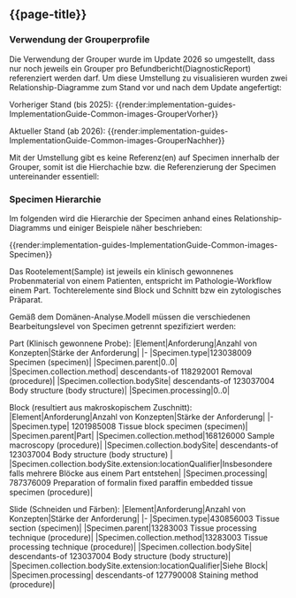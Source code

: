 ## {{page-title}}

### Verwendung der Grouperprofile
Die Verwendung der Grouper wurde im Update 2026 so umgestellt, dass  nur noch jeweils ein Grouper pro Befundbericht(DiagnosticReport) referenziert werden darf. Um diese Umstellung zu visualisieren wurden zwei Relationship-Diagramme zum Stand vor und nach dem Update angefertigt:

Vorheriger Stand (bis 2025):
{{render:implementation-guides-ImplementationGuide-Common-images-GrouperVorher}}


Aktueller Stand (ab 2026):
{{render:implementation-guides-ImplementationGuide-Common-images-GrouperNachher}}

Mit der Umstellung gibt es keine Referenz(en) auf Specimen innerhalb der Grouper, somit ist die Hierchachie bzw. die Referenzierung der Specimen untereinander essentiell:

### Specimen Hierarchie
Im folgenden wird die Hierarchie der Specimen anhand eines Relationship-Diagramms und einiger Beispiele näher beschrieben:

{{render:implementation-guides-ImplementationGuide-Common-images-Specimen}}

Das Rootelement(Sample) ist jeweils ein klinisch gewonnenes Probenmaterial von einem Patienten, entspricht im Pathologie-Workflow einem Part. Tochterelemente sind Block und Schnitt bzw ein zytologisches Präparat.

Gemäß dem Domänen-Analyse.Modell müssen die verschiedenen Bearbeitungslevel von Specimen getrennt spezifiziert werden:

Part (Klinisch gewonnene Probe):
|Element|Anforderung|Anzahl von Konzepten|Stärke der Anforderung|
|-
|Specimen.type|123038009 Specimen (specimen)|
|Specimen.parent|0..0|
|Specimen.collection.method| descendants-of 118292001 Removal (procedure)|
|Specimen.collection.bodySite| descendants-of 123037004 Body structure (body structure)|
|Specimen.processing|0..0|

Block (resultiert aus makroskopischem Zuschnitt):
|Element|Anforderung|Anzahl von Konzepten|Stärke der Anforderung|
|-
|Specimen.type| 1201985008 Tissue block specimen (specimen)|
|Specimen.parent|Part|
|Specimen.collection.method|168126000 Sample macroscopy (procedure)|
|Specimen.collection.bodySite| descendants-of 123037004 Body structure (body structure) |
|Specimen.collection.bodySite.extension:locationQualifier|Insbesondere falls mehrere Blöcke aus einem Part entstehen|
|Specimen.processing| 787376009 Preparation of formalin fixed paraffin embedded tissue specimen (procedure)|


Slide (Schneiden und Färben):
|Element|Anforderung|Anzahl von Konzepten|Stärke der Anforderung|
|-
|Specimen.type|430856003 Tissue section (specimen)|
|Specimen.parent|13283003 Tissue processing technique (procedure)|
|Specimen.collection.method|13283003 Tissue processing technique (procedure)|
|Specimen.collection.bodySite| descendants-of 123037004 Body structure (body structure)|
|Specimen.collection.bodySite.extension:locationQualifier|Siehe Block|
|Specimen.processing| descendants-of 127790008 Staining method (procedure)|
